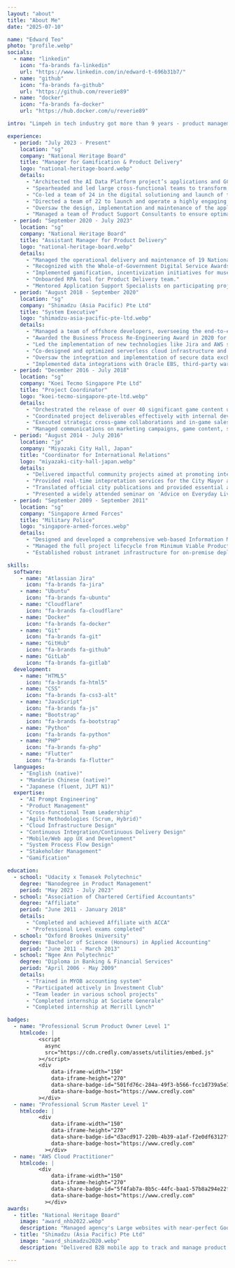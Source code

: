 ```yaml
---
layout: "about"
title: "About Me"
date: "2025-07-10"

name: "Edward Teo"
photo: "profile.webp"
socials:
  - name: "linkedin"
    icon: "fa-brands fa-linkedin"
    url: "https://www.linkedin.com/in/edward-t-696b31b7/"
  - name: "github"
    icon: "fa-brands fa-github"
    url: "https://github.com/reverie89"
  - name: "docker"
    icon: "fa-brands fa-docker"
    url: "https://hub.docker.com/u/reverie89"

intro: "Limpeh in tech industry got more than 9 years - product management lah cloud lah mobile lah web lah - everything experience gao gao. Got problem look for me, I use my agile, cloud, stakeholder pattern more than badminton to solve for you. Steady bo?"

experience:
  - period: "July 2023 - Present"
    location: "sg"
    company: "National Heritage Board"
    title: "Manager for Gamification & Product Delivery"
    logo: "national-heritage-board.webp"
    details:
      - "Architected the AI Data Platform project’s applications and GCC setup."
      - "Spearheaded and led large cross-functional teams to transform, develop and launch Gamification-as-a-Service cloud platform solution."
      - "Co-led a team of 24 in the digital solutioning and launch of the National Museum Singapore's Disco interactive pop-up room, acquiring over 6,000 unique signups and exceeding 10,000 plays."
      - "Directed a team of 22 to launch and operate a highly engaging interactive gamified booth event for the Singapore Night Festival 2022."
      - "Oversaw the design, implementation and maintenance of the application, DevOps pipelines and cloud ifnrastructure."
      - "Managed a team of Product Support Consultants to ensure optimal service delivery."
  - period: "September 2020 - July 2023"
    location: "sg"
    company: "National Heritage Board"
    title: "Assistant Manager for Product Delivery"
    logo: "national-heritage-board.webp"
    details:
      - "Managed the operational delivery and maintenance of 19 National Heritage Board (NHB) websites."
      - "Recognized with the Whole-of-Government Digital Service Awards in 2022 and 2021 for digital service standard excellence for NHB websites."
      - "Implemented gamification, incentivization initiatives for museum and festival events."
      - "Onboarded RPA tool for Product Delivery team."
      - "Mentored Application Support Specialists on participating projects."
  - period: "August 2018 - September 2020"
    location: "sg"
    company: "Shimadzu (Asia Pacific) Pte Ltd"
    title: "System Executive"
    logo: "shimadzu-asia-pacific-pte-ltd.webp"
    details:
      - "Managed a team of offshore developers, overseeing the end-to-end delivery of a corporate mobile application for B2B partners."
      - "Awarded the Business Process Re-Engineering Award in 2020 for leading impactful technological advancements on product servicing."
      - "Led the implementation of new technologies like Jira and AWS serverless architecture, designing efficient process flows and seamless internal system integrations."
      - "Co-designed and optimized serverless cloud infrastructure and databases for enhanced performance and scalability."
      - "Oversaw the integration and implementation of secure data exchange between internet-facing systems and internal enterprise systems."
      - "Implemented data integrations with Oracle EBS, third-party warehouse systems, and ensured system compliance with IFRS accounting standards."
  - period: "December 2016 - July 2018"
    location: "sg"
    company: "Koei Tecmo Singapore Pte Ltd"
    title: "Project Coordinator"
    logo: "koei-tecmo-singapore-pte-ltd.webp"
    details:
      - "Orchestrated the release of over 40 significant game content updates, ensuring timely and quality delivery."
      - "Coordinated project deliverables effectively with internal development teams and external game publishers."
      - "Executed strategic cross-game collaborations and in-game sales promotions to increase Daily Average Users (DAU) and maximize Average Revenue Per Paying User (ARPPU)."
      - "Managed communications on marketing campaigns, game content, sales performance and bug reports across international teams in Taiwan, China, Singapore and Japan."
  - period: "August 2014 - July 2016"
    location: "jp"
    company: "Miyazaki City Hall, Japan"
    title: "Coordinator for International Relations"
    logo: "miyazaki-city-hall-japan.webp"
    details:
      - "Delivered impactful community projects aimed at promoting international culture and foestering cross-cultural understanding."
      - "Provided real-time intepretation services for the City Mayor at key tourism promotion events and official meetings."
      - "Translated official city publications and provided essential assistance to foreign residents navigating city services."
      - "Presented a widely attended seminar on 'Advice on Everyday Living in Miyazaki' to support new international residents."
  - period: "September 2009 - September 2011"
    location: "sg"
    company: "Singapore Armed Forces"
    title: "Military Police"
    logo: "singapore-armed-forces.webp"
    details:
      - "Designed and developed a comprehensive web-based Information Management System, resulting in significant savings of 67.5 man-days per month."
      - "Managed the full project lifecycle from Minimum Viable Product (MVP) conceptualization to successful deployment."
      - "Established robust intranet infrastructure for on-premise deployment and implemented a reliable data backup solution."

skills:
  software:
    - name: "Atlassian Jira"
      icon: "fa-brands fa-jira"
    - name: "Ubuntu"
      icon: "fa-brands fa-ubuntu"
    - name: "Cloudflare"
      icon: "fa-brands fa-cloudflare"
    - name: "Docker"
      icon: "fa-brands fa-docker"
    - name: "Git"
      icon: "fa-brands fa-git"
    - name: "GitHub"
      icon: "fa-brands fa-github"
    - name: "GitLab"
      icon: "fa-brands fa-gitlab"
  development:
    - name: "HTML5"
      icon: "fa-brands fa-html5"
    - name: "CSS"
      icon: "fa-brands fa-css3-alt"
    - name: "JavaScript"
      icon: "fa-brands fa-js"
    - name: "Bootstrap"
      icon: "fa-brands fa-bootstrap"
    - name: "Python"
      icon: "fa-brands fa-python"
    - name: "PHP"
      icon: "fa-brands fa-php"
    - name: "Flutter"
      icon: "fa-brands fa-flutter"
  languages:
    - "English (native)"
    - "Mandarin Chinese (native)"
    - "Japanese (fluent, JLPT N1)"
  expertise:
    - "AI Prompt Engineering"
    - "Product Management"
    - "Cross-functional Team Leadership"
    - "Agile Methodologies (Scrum, Hybrid)"
    - "Cloud Infrastructure Design"
    - "Continuous Integration/Continuous Delivery Design"
    - "Mobile/Web app UX and Development"
    - "System Process Flow Design"
    - "Stakeholder Management"
    - "Gamification"

education:
  - school: "Udacity x Temasek Polytechnic"
    degree: "Nanodegree in Product Management"
    period: "May 2023 - July 2023"
  - school: "Association of Chartered Certified Accountants"
    degree: "Affiliate"
    period: "June 2011 - January 2018"
    details:
      - "Completed and achieved Affiliate with ACCA"
      - "Professional Level exams completed"
  - school: "Oxford Brookes University"
    degree: "Bachelor of Science (Honours) in Applied Accounting"
    period: "June 2011 - March 2013"
  - school: "Ngee Ann Polytechnic"
    degree: "Diploma in Banking & Financial Services"
    period: "April 2006 - May 2009"
    details:
      - "Trained in MYOB accounting system"
      - "Participated actively in Investment Club"
      - "Team leader in various school projects"
      - "Completed internship at Societe Generale"
      - "Completed internship at Merrill Lynch"

badges:
  - name: "Professional Scrum Product Owner Level 1"
    htmlcode: |
          <script
            async
            src="https://cdn.credly.com/assets/utilities/embed.js"
          ></script>
          <div
              data-iframe-width="150"
              data-iframe-height="270"
              data-share-badge-id="501fd76c-284a-49f3-b566-fcc1d739a5e1"
              data-share-badge-host="https://www.credly.com"
          ></div>
  - name: "Professional Scrum Master Level 1"
    htmlcode: |
          <div
              data-iframe-width="150"
              data-iframe-height="270"
              data-share-badge-id="d3acd917-220b-4b39-a1af-f2e0df63127f"
              data-share-badge-host="https://www.credly.com"
            ></div>
  - name: "AWS Cloud Practitioner"
    htmlcode: |
          <div
              data-iframe-width="150"
              data-iframe-height="270"
              data-share-badge-id="5f4fab7a-8b5c-44fc-baa1-57b8a294e22f"
              data-share-badge-host="https://www.credly.com"
            ></div>
awards:
  - title: "National Heritage Board"
    image: "award_nhb2022.webp"
    description: "Managed agency's Large websites with near-perfect Google Lighthouse scores"
  - title: "Shimadzu (Asia Pacific) Pte Ltd"
    image: "award_shimadzu2020.webp"
    description: "Delivered B2B mobile app to track and manage product maintenance and servicing"

---
```

